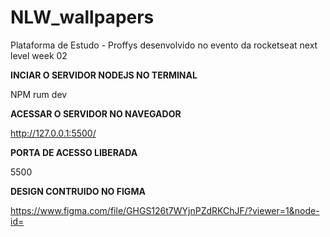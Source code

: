 # NLW_wallpapers
Plataforma de Estudo - Proffys desenvolvido no evento da rocketseat next level week 02

**INCIAR O SERVIDOR NODEJS NO TERMINAL**

NPM rum dev

**ACESSAR O SERVIDOR NO NAVEGADOR**

http://127.0.0.1:5500/

**PORTA DE ACESSO LIBERADA**

5500

**DESIGN CONTRUIDO NO FIGMA**

https://www.figma.com/file/GHGS126t7WYjnPZdRKChJF/?viewer=1&node-id=






